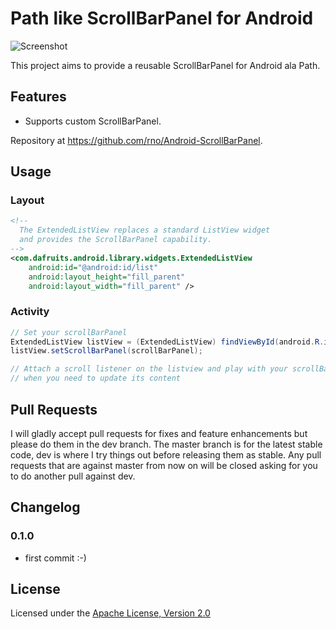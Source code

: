 # Path like ScrollBarPanel for Android

![Screenshot](https://github.com/rno/Android-ScrollBarPanel/raw/master/demo_capture.png)

This project aims to provide a reusable ScrollBarPanel for Android ala Path.

## Features

 * Supports custom ScrollBarPanel.

Repository at <https://github.com/rno/Android-ScrollBarPanel>.

## Usage

### Layout

``` xml
<!--
  The ExtendedListView replaces a standard ListView widget
  and provides the ScrollBarPanel capability.
-->
<com.dafruits.android.library.widgets.ExtendedListView
    android:id="@android:id/list"
    android:layout_height="fill_parent"
    android:layout_width="fill_parent" />
```

### Activity

``` java
// Set your scrollBarPanel
ExtendedListView listView = (ExtendedListView) findViewById(android.R.id.list);
listView.setScrollBarPanel(scrollBarPanel);

// Attach a scroll listener on the listview and play with your scrollBarPanel
// when you need to update its content
```

## Pull Requests

I will gladly accept pull requests for fixes and feature enhancements but please do them in the dev branch. The master branch is for the latest stable code,  dev is where I try things out before releasing them as stable. Any pull requests that are against master from now on will be closed asking for you to do another pull against dev.

## Changelog

### 0.1.0

* first commit :-)

## License

Licensed under the [Apache License, Version 2.0](http://www.apache.org/licenses/LICENSE-2.0.html)
